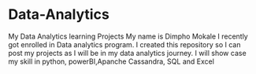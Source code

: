 # Data-Analytics
My Data Analytics learning Projects
My name is Dimpho Mokale I recently got enrolled in Data analytics program.
I created this repository so I can post my projects as I will be in my data analytics journey.
I will show case my skill in python, powerBI,Apanche Cassandra, SQL and Excel
